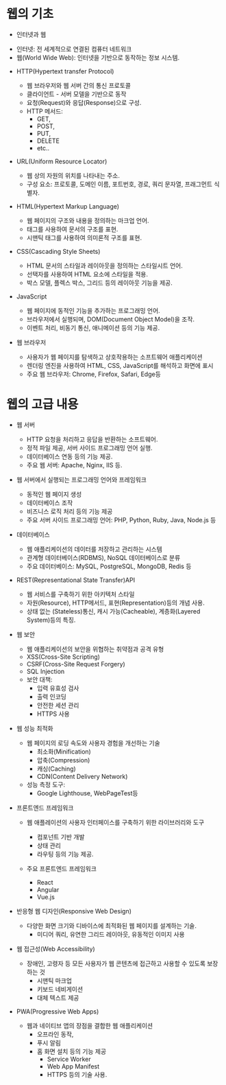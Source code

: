# 웹의 기초 #

* 인터넷과 웹
 - 인터넷: 전 세계적으로 연결된 컴퓨터 네트워크
 - 웹(World Wide Web): 인터넷을 기반으로 동작하는 정보 시스템.

* HTTP(Hypertext transfer Protocol)
  - 웹 브라우저와 웹 서버 간의 통신 프로토콜
  - 클라이언트 - 서버 모델을 기반으로 동작
  - 요청(Request)와 응답(Response)으로 구성.
  - HTTP 메서드:
    - GET,
    - POST,
    - PUT,
    - DELETE
    - etc..

* URL(Uniform Resource Locator)
  - 웹 상의 자원의 위치를 나타내는 주소.
  - 구성 요소: 프로토콜, 도메인 이름, 포트번호, 경로, 쿼리 문자열, 프래그먼트 식별자.

* HTML(Hypertext Markup Language)
  - 웹 페이지의 구조와 내용을 정의하는 마크업 언어.
  - 태그를 사용하여 문서의 구조를 표현.
  - 시맨틱 태그를 사용하여 의미론적 구조를 표현.

* CSS(Cascading Style Sheets)
  - HTML 문서의 스타일과 레이아웃을 정의하는 스타일시트 언어.
  - 선택자를 사용하여 HTML 요소에 스타일을 적용.
  - 박스 모델, 플렉스 박스, 그리드 등의 레이아웃 기능을 제공.

* JavaScript
  - 웹 페이지에 동적인 기능을 추가하는 프로그래밍 언어.
  - 브라우저에서 실행되며, DOM(Document Object Model)을 조작.
  - 이벤트 처리, 비동기 통신, 애니메이션 등의 기능 제공.

* 웹 브라우저
  - 사용자가 웹 페이지를 탐색하고 상호작용하는 소프트웨어 애플리케이션
  - 렌더링 엔진을 사용하여 HTML, CSS, JavaScript를 해석하고 화면에 표시
  - 주요 웹 브라우저: Chrome, Firefox, Safari, Edge등


# 웹의 고급 내용 #

* 웹 서버
  - HTTP 요청을 처리하고 응답을 반환하는 소프트웨어.
  - 정적 파일 제공, 서버 사이드 프로그래밍 언어 실행.
  - 데이터베이스 연동 등의 기능 제공.
  - 주요 웹 서버: Apache, Nginx, IIS 등.

* 웹 서버에서 실행되는 프로그래밍 언어와 프레임워크
  - 동적인 웹 페이지 생성
  - 데이터베이스 조작
  - 비즈니스 로직 처리 등의 기능 제공
  - 주요 서버 사이드 프로그래밍 언어: PHP, Python, Ruby, Java, Node.js 등

* 데이터베이스
  - 웹 애플리케이션의 데이터를 저장하고 관리하는 시스템
  - 관계형 데이터베이스(RDBMS), NoSQL 데이터베이스로 분류
  - 주요 데이터베이스: MySQL, PostgreSQL, MongoDB, Redis 등

* REST(Representational State Transfer)API
  - 웹 서비스를 구축하기 위한 아키텍처 스타일
  - 자원(Resource), HTTP메서드, 표현(Representation)등의 개념 사용.
  - 상태 없는 (Stateless)통신, 캐시 가능(Cacheable), 계층화(Layered System)등의 특징.

* 웹 보안
  - 웹 애플리케이션의 보안을 위협하는 취약점과 공격 유형
  - XSS(Cross-Site Scripting)
  - CSRF(Cross-Site Request Forgery)
  - SQL Injection
  - 보안 대책:
    - 입력 유효성 검사
    - 출력 인코딩
    - 안전한 세션 관리
    - HTTPS 사용

* 웹 성능 최적화
  - 웹 페이지의 로딩 속도와 사용자 경험을 개선하는 기술
    - 최소화(Minification)
    - 압축(Compression)
    - 캐싱(Caching)
    - CDN(Content Delivery Network)
  - 성능 측정 도구:
    - Google Lighthouse, WebPageTest등

* 프론트엔드 프레임워크
  - 웹 애플레이션의 사용자 인터페이스를 구축하기 위한 라이브러리와 도구
    - 컴포넌트 기반 개발
    - 상태 관리
    - 라우팅 등의 기능 제공.

  - 주요 프론트엔드 프레임워크
    - React
    - Angular
    - Vue.js

* 반응형 웹 디자인(Responsive Web Design)
  - 다양한 화면 크기와 디바이스에 최적화된 웹 페이지를 설계하는 기술.
    - 미디어 쿼리, 유연한 그리드 레이아웃, 유동적인 이미지 사용

* 웹 접근성(Web Accessibility)
  - 장애인, 고령자 등 모든 사용자가 웹 콘텐츠에 접근하고 사용할 수 있도록 보장하는 것
    - 시맨틱 마크업
    - 키보드 네비게이션
    - 대체 텍스트 제공

* PWA(Progressive Web Apps)
  - 웹과 네이티브 앱의 장점을 결합한 웹 애플리케이션
    - 오프라인 동작,
    - 푸시 알림
    - 홈 화면 설치 등의 기능 제공
      - Service Worker
      - Web App Manifest
      - HTTPS 등의 기술 사용.
